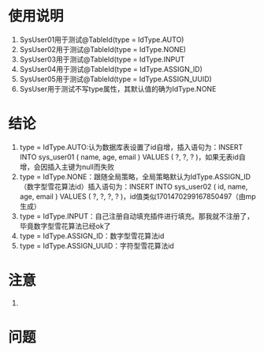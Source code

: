 # 使用说明
1. SysUser01用于测试@TableId(type = IdType.AUTO)
2. SysUser02用于测试@TableId(type = IdType.NONE)
3. SysUser03用于测试@TableId(type = IdType.INPUT
4. SysUser04用于测试@TableId(type = IdType.ASSIGN_ID)
5. SysUser05用于测试@TableId(type = IdType.ASSIGN_UUID)
6. SysUser用于测试不写type属性，其默认值的确为IdType.NONE

# 结论
1. type = IdType.AUTO:认为数据库表设置了id自增，插入语句为：INSERT INTO sys_user01  ( name, age, email )  VALUES  ( ?, ?, ? )，如果无表id自增，会因插入主键为null而失败
2. type = IdType.NONE：跟随全局策略，全局策略默认为IdType.ASSIGN_ID（数字型雪花算法id）插入语句为：INSERT INTO sys_user02 ( id, name, age, email ) VALUES ( ?, ?, ?, ? )，id值类似1701470299167850497（由mp生成）
3. type = IdType.INPUT：自己注册自动填充插件进行填充。那我就不注册了，毕竟数字型雪花算法已经ok了
4. type = IdType.ASSIGN_ID：数字型雪花算法id
5. type = IdType.ASSIGN_UUID：字符型雪花算法id
# 注意
1. 
# 问题
